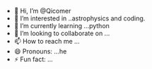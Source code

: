 - 👋 Hi, I’m @Qicomer
- 👀 I’m interested in ..astrophysics and coding.
- 🌱 I’m currently learning ...python
- 💞️ I’m looking to collaborate on ...
- 📫 How to reach me ...
- 😄 Pronouns: ...he
- ⚡ Fun fact: ...

<!---
Qicomer/Qicomer is a ✨ special ✨ repository because its `README.md` (this file) appears on your GitHub profile.
You can click the Preview link to take a look at your changes.
--->
